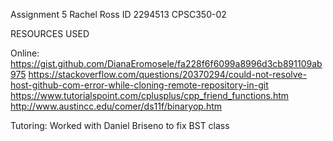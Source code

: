 Assignment 5
Rachel Ross
ID 2294513
CPSC350-02

RESOURCES USED

Online:
https://gist.github.com/DianaEromosele/fa228f6f6099a8996d3cb891109ab975
https://stackoverflow.com/questions/20370294/could-not-resolve-host-github-com-error-while-cloning-remote-repository-in-git
https://www.tutorialspoint.com/cplusplus/cpp_friend_functions.htm
http://www.austincc.edu/comer/ds11f/binaryop.htm

Tutoring:
Worked with Daniel Briseno to fix BST class
